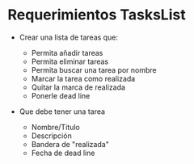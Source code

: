 # Requerimientos TasksList 

 - Crear una lista de tareas que:
    - Permita añadir tareas
    - Permita eliminar tareas
    - Permita buscar una tarea por nombre
    - Marcar la tarea como realizada
    - Quitar la marca de realizada
    - Ponerle dead line

 - Que debe tener una tarea
    - Nombre/Titulo
    - Descripción
    - Bandera de "realizada"
    - Fecha de dead line
